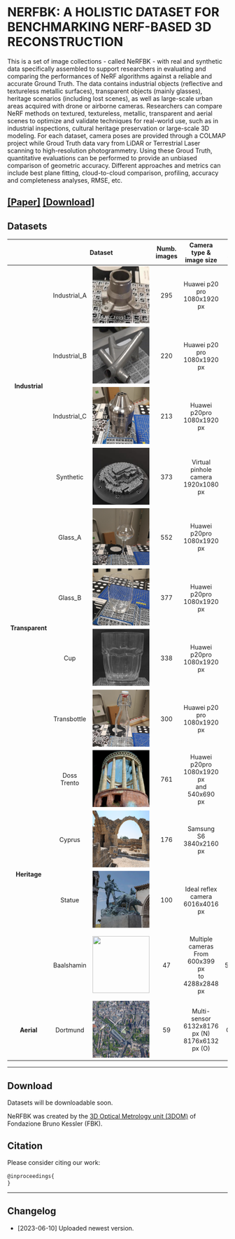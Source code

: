 # NERFBK: A HOLISTIC DATASET FOR BENCHMARKING NERF-BASED 3D RECONSTRUCTION
This is a set of image collections - called NeRFBK - with real and synthetic data specifically assembled to support researchers in evaluating and comparing the performances of NeRF algorithms against a reliable and accurate Ground Truth. 
The data contains industrial objects (reflective and textureless metallic surfaces), transparent objects (mainly glasses), heritage scenarios (including lost scenes), as well as large-scale urban areas acquired with drone or airborne cameras. 
Researchers can compare NeRF methods on textured, textureless, metallic, transparent and aerial scenes to optimize and validate techniques for real-world use, such as in industrial inspections, cultural heritage preservation or large-scale 3D modeling.
For each dataset, camera poses are provided through a COLMAP project while Groud Truth data vary from LiDAR or Terrestrial Laser scanning to high-resolution photogrammetry. Using these Groud Truth, quantitative evaluations can be performed to provide an unbiased comparison of geometric accuracy. Different approaches and metrics can include best plane fitting, cloud-to-cloud comparison, profiling, accuracy and completeness analyses, RMSE, etc. 



[**[Paper]**]() [**[Download]**](#Download) 
---

## <a name="Datasets"></a> Datasets
<div style=”text-align: center;”>
  <table   style=”margin: auto；” width=’60%’>
  <thead>
    <tr>
      <th  width="10%"></th>
      <th colspan="2",  width="40%">Dataset</th>
      <th  width="10%">Numb. images</th>
      <th  width="20%">Camera type &<br>image size</th>
      <th  width="10%">Approx. size(cm)</th>
      <th  width="20%">Description</th>
      <th  width="20%">Ground Truth<br>(GT)</th>
    </tr>
  </thead>
  <tbody>
    <tr>
      <td rowspan="4",  align="center" ><strong>Industrial</td>
      <td align="center">Industrial_A</td>
      <td align="center"><img src="./pictures/Industrial/Industrial_A.png" height="130" width="130"></td>
      <td align="center">295</td>
      <td align="center">Huawei p20 pro<br>1080x1920 px</td>
      <td align="center">5x5x4</td>
      <td align="center">Textureless<br>Small and Complex<br>Reflective<br>Two acquisitions<br>Video</td>
      <td align="center">Hexagon active scanner</td>
    </tr>
    <tr>
      <td align="center">Industrial_B</td>
      <td align="center"><img src="./pictures/Industrial/Industrial_B.png" height="130" width="130"> </td>
      <td align="center">220</td>
      <td align="center">Huawei p20 pro<br>1080x1920 px</td>
      <td align="center">15x12x4</td>
      <td align="center">Textureless<br>Complex<br>Reflective<br>Video</td>
      <td align="center">Hexagon active scanner</td>
    </tr>
    <tr>
      <td align="center">Industrial_C</td>
      <td align="center"><img src="./pictures/Industrial/Industrial_C.png" height="130" width="130"> </td>
      <td align="center">213</td>
      <td align="center">Huawei p20pro<br>1080x1920 px</td>
      <td align="center">7x7x14</td>
      <td align="center">Textureless<br>Complex<br>Reflective<br>Video</td>
      <td align="center">Hexagon active scanner</td>
    </tr>
    <tr>
      <td align="center">Synthetic</td>
      <td align="center"><img src="./pictures/Industrial/Synthetic.png" height="130" width="130"> </td>
      <td align="center">373</td>
      <td align="center">Virtual pinhole camera<br>1920x1080 px</td>
      <td align="center">11x11x2</td>
      <td align="center">Well-textured<br>Complex<br>Video</td>
      <td align="center">Synthetic data</td>
    </tr>
    <tr>
      <td rowspan="4" align="center"><strong>Transparent</td>
      <td align="center">Glass_A</td>
      <td align="center"><img src="./pictures/Transparent/Glass_A.png" height="130" width="130"> </td>
      <td align="center">552</td>
      <td align="center">Huawei p20pro<br>1080x1920 px</td>
      <td align="center">5x5x25</td>
      <td align="center">Complex shape<br>Highly refractive<br>Video</td>
      <td align="center">Photogrammetry</td>
    </tr>
    <tr>
      <td align="center">Glass_B</td>
      <td align="center"><img src="./pictures/Transparent/Glass_B.png" height="130" width="130"> </td>
      <td align="center">377</td>
      <td align="center">Huawei p20pro<br>1080x1920 px</td>
      <td align="center">6x6x10</td>
      <td align="center">Complex shape<br>Highly refractive<br>Video</td>
      <td align="center">Photogrammetry</td>
    </tr>
    <tr>
      <td align="center">Cup</td>
      <td align="center"><img src="./pictures/Transparent/Cup.png" height="130" width="130"> </td>
      <td align="center">338</td>
      <td align="center">Huawei p20pro<br>1080x1920 px</td>
      <td align="center">8x8x10</td>
      <td align="center">Complex shape<br>Highly refractive<br>Video</td>
      <td align="center">Photogrammetry</td>
    </tr>
    <tr>
      <td align="center">Transbottle</td>
      <td align="center"><img src="./pictures/Transparent/Transbottle.png" height="130" width="130"> </td>
      <td align="center">300</td>
      <td align="center">Huawei p20 pro<br>1080x1920 px</td>
      <td align="center">6x6x30</td>
      <td align="center">Complex shape<br>Highly refractive<br>Video</td>
      <td align="center">Photogrammetry</td>
    </tr>
    <tr>
      <td rowspan="4" align="center"><strong>Heritage</td>
      <td align="center">Doss Trento</td>
      <td align="center"><img src="./pictures/Heritage/Doss Trento.png" height="130" width="130"> </td>
      <td align="center">761</td>
      <td align="center">Huawei p20pro<br>1080x1920 px<br> and <br>540x690 px</td>
      <td align="center"></td>
      <td align="center">Outdoor large scale</td>
      <td align="center">Terrestrial Laser Scanner</td>
    </tr>
    <tr>
      <td align="center">Cyprus</td>
      <td align="center"><img src="./pictures/Heritage/Cyprus.png" height="130" width="130"> </td>
      <td align="center">176</td>
      <td align="center">Samsung S6<br>3840x2160 px</td>
      <td align="center"></td>
      <td align="center">Outdoor large scale</td>
      <td align="center">Photogrammetry with Reflex camera</td>
    </tr>
    <tr>
      <td align="center">Statue</td>
      <td align="center"><img src="./pictures/Heritage/Statue.png" height="130" width="130"> </td>
      <td align="center">100</td>
      <td align="center">Ideal reflex camera<br>6016x4016 px</td>
      <td align="center"></td>
      <td align="center">Outdoor large scale<br>Two cameras</td>
      <td align="center">Synthetic data</td>
    </tr>
    <tr>
      <td align="center">Baalshamin</td>
      <td align="center"><img src="./pictures/Heritage/Baalshamin.png" height="130" width="130"> </td>
      <td align="center">47</td>
      <td align="center">Multiple cameras<br>From 600x399 px<br>to<br>4288x2848 px</td>
      <td align="center">500x1500</td>
      <td align="center">Lost object<br>Sub-optimal baselines<br>Unordered touristic images<br>Multiple resolutions</td>
      <td align="center"></td>
    </tr>
    <tr>
      <td align="center"><strong>Aerial</td>
      <td align="center">Dortmund</td>
      <td align="center"><img src="./pictures/Aerial/aerial.png" height="130" width="130"> </td>
      <td align="center">59</td>
      <td align="center">Multi-sensor<br>6132x8176 px (N)<br>8176x6132 px (O)</td>
      <td align="center">City scale</td>
      <td align="center">Outdoor large scale<br>Built-up and vegetated areas</td>
      <td align="center">Airborne Laser Scanner</td>
    </tr>
  </tbody>
  </table>
</div>

---
## <a name="download"></a> Download

Datasets will be downloadable soon. 

NeRFBK was created by the [3D Optical Metrology unit (3DOM)](https://3dom.fbk.eu/) of Fondazione Bruno Kessler (FBK).
## Citation

Please consider citing our work:

    @inproceedings{
    }

---
## <a name="changelog"></a> Changelog 
* [2023-06-10] Uploaded newest version.
